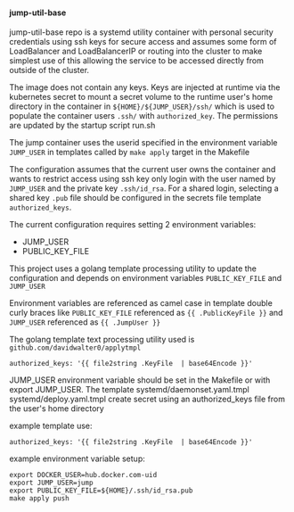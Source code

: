 #### jump-util-base

jump-util-base repo is a systemd utility container with personal
security credentials using ssh keys for secure access and assumes some
form of LoadBalancer and LoadBalancerIP or routing into the cluster to
make simplest use of this allowing the service to be accessed directly
from outside of the cluster.

The image does not contain any keys. Keys are injected at runtime via
the kubernetes secret to mount a secret volume to the runtime user's
home directory in the container in `${HOME}/${JUMP_USER}/ssh/` which
is used to populate the container users `.ssh/` with
`authorized_key`. The permissions are updated by the startup script
run.sh

The jump container uses the userid specified in the environment
variable `JUMP_USER` in templates called by `make apply` target in the
Makefile

The configuration assumes that the current user owns the container and
wants to restrict access using ssh key only login with the user named
by `JUMP_USER` and the private key `.ssh/id_rsa`. For a shared login,
selecting a shared key `.pub` file should be configured in the secrets
file template `authorized_keys`.

The current configuration requires setting 2 environment variables:

- JUMP_USER
- PUBLIC_KEY_FILE


This project uses a golang template processing utility to update the
configuration and depends on environment variables `PUBLIC_KEY_FILE`
and `JUMP_USER`

Environment variables are referenced as camel case in template double
curly braces like `PUBLIC_KEY_FILE` referenced as `{{ .PublicKeyFile
}}` and `JUMP_USER` referenced as `{{ .JumpUser }}`

The golang template text processing utility used is
`github.com/davidwalter0/applytmpl`


```
authorized_keys: '{{ file2string .KeyFile  | base64Encode }}'
```

JUMP_USER environment variable should be set in the Makefile or with
export JUMP_USER. The template systemd/daemonset.yaml.tmpl
systemd/deploy.yaml.tmpl create secret using an authorized_keys file
from the user's home directory

example template use:

```
authorized_keys: '{{ file2string .KeyFile  | base64Encode }}'
```

example environment variable setup:

```
export DOCKER_USER=hub.docker.com-uid
export JUMP_USER=jump
export PUBLIC_KEY_FILE=${HOME}/.ssh/id_rsa.pub
make apply push
```

